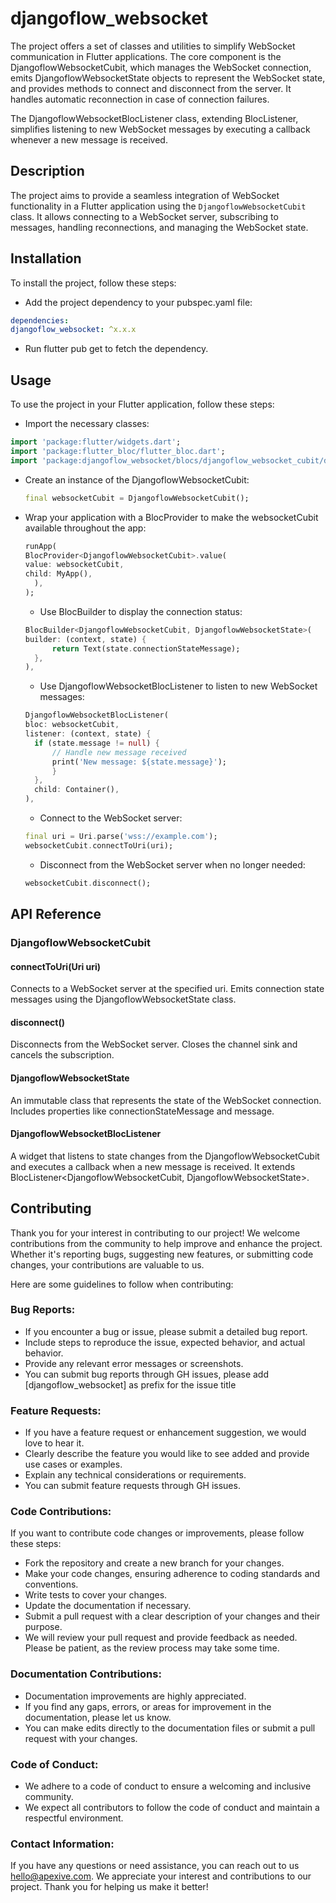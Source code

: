# djangoflow_websocket

The project offers a set of classes and utilities to simplify WebSocket communication in Flutter applications. The core component is the DjangoflowWebsocketCubit, which manages the WebSocket connection, emits DjangoflowWebsocketState objects to represent the WebSocket state, and provides methods to connect and disconnect from the server. It handles automatic reconnection in case of connection failures.

The DjangoflowWebsocketBlocListener class, extending BlocListener, simplifies listening to new WebSocket messages by executing a callback whenever a new message is received.

## Description

The project aims to provide a seamless integration of WebSocket functionality in a Flutter application using the `DjangoflowWebsocketCubit` class. It allows connecting to a WebSocket server, subscribing to messages, handling reconnections, and managing the WebSocket state.

## Installation

To install the project, follow these steps:

- Add the project dependency to your pubspec.yaml file:

```yaml
dependencies:
djangoflow_websocket: ^x.x.x
```

- Run flutter pub get to fetch the dependency.

## Usage

To use the project in your Flutter application, follow these steps:

- Import the necessary classes:

```dart
import 'package:flutter/widgets.dart';
import 'package:flutter_bloc/flutter_bloc.dart';
import 'package:djangoflow_websocket/blocs/djangoflow_websocket_cubit/djangoflow_websocket_cubit.dart';
```

- Create an instance of the DjangoflowWebsocketCubit:
  ```dart
  final websocketCubit = DjangoflowWebsocketCubit();
  ```
- Wrap your application with a BlocProvider to make the websocketCubit available throughout the app:

  ```dart
  runApp(
  BlocProvider<DjangoflowWebsocketCubit>.value(
  value: websocketCubit,
  child: MyApp(),
    ),
  );
  ```

  - Use BlocBuilder to display the connection status:

  ```dart
  BlocBuilder<DjangoflowWebsocketCubit, DjangoflowWebsocketState>(
  builder: (context, state) {
        return Text(state.connectionStateMessage);
    },
  ),
  ```

  - Use DjangoflowWebsocketBlocListener to listen to new WebSocket messages:

  ```dart
  DjangoflowWebsocketBlocListener(
  bloc: websocketCubit,
  listener: (context, state) {
    if (state.message != null) {
        // Handle new message received
        print('New message: ${state.message}');
        }
    },
    child: Container(),
  ),
  ```

  - Connect to the WebSocket server:

  ```dart
  final uri = Uri.parse('wss://example.com');
  websocketCubit.connectToUri(uri);
  ```

  - Disconnect from the WebSocket server when no longer needed:

  ```dart
  websocketCubit.disconnect();
  ```

## API Reference

### DjangoflowWebsocketCubit

#### **connectToUri(Uri uri)**

Connects to a WebSocket server at the specified uri. Emits connection state messages using the DjangoflowWebsocketState class.

#### **disconnect()**

Disconnects from the WebSocket server. Closes the channel sink and cancels the subscription.

#### **DjangoflowWebsocketState**

An immutable class that represents the state of the WebSocket connection. Includes properties like connectionStateMessage and message.

#### **DjangoflowWebsocketBlocListener**

A widget that listens to state changes from the DjangoflowWebsocketCubit and executes a callback when a new message is received. It extends BlocListener<DjangoflowWebsocketCubit, DjangoflowWebsocketState>.

## Contributing

Thank you for your interest in contributing to our project! We welcome contributions from the community to help improve and enhance the project. Whether it's reporting bugs, suggesting new features, or submitting code changes, your contributions are valuable to us.

Here are some guidelines to follow when contributing:

### Bug Reports:

- If you encounter a bug or issue, please submit a detailed bug report.
- Include steps to reproduce the issue, expected behavior, and actual behavior.
- Provide any relevant error messages or screenshots.
- You can submit bug reports through GH issues, please add [djangoflow_websocket] as prefix for the issue title

### Feature Requests:

- If you have a feature request or enhancement suggestion, we would love to hear it.
- Clearly describe the feature you would like to see added and provide use cases or examples.
- Explain any technical considerations or requirements.
- You can submit feature requests through GH issues.

### Code Contributions:

If you want to contribute code changes or improvements, please follow these steps:

- Fork the repository and create a new branch for your changes.
- Make your code changes, ensuring adherence to coding standards and conventions.
- Write tests to cover your changes.
- Update the documentation if necessary.
- Submit a pull request with a clear description of your changes and their purpose.
- We will review your pull request and provide feedback as needed. Please be patient, as the review process may take some time.

### Documentation Contributions:

- Documentation improvements are highly appreciated.
- If you find any gaps, errors, or areas for improvement in the documentation, please let us know.
- You can make edits directly to the documentation files or submit a pull request with your changes.

### Code of Conduct:

- We adhere to a code of conduct to ensure a welcoming and inclusive community.
- We expect all contributors to follow the code of conduct and maintain a respectful environment.

### Contact Information:

If you have any questions or need assistance, you can reach out to us [hello@apexive.com](mailto:hello@apexive.com).
We appreciate your interest and contributions to our project. Thank you for helping us make it better!
